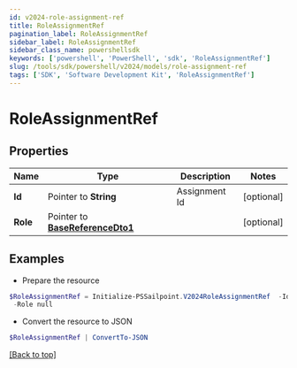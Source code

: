 ```yaml
---
id: v2024-role-assignment-ref
title: RoleAssignmentRef
pagination_label: RoleAssignmentRef
sidebar_label: RoleAssignmentRef
sidebar_class_name: powershellsdk
keywords: ['powershell', 'PowerShell', 'sdk', 'RoleAssignmentRef'] 
slug: /tools/sdk/powershell/v2024/models/role-assignment-ref
tags: ['SDK', 'Software Development Kit', 'RoleAssignmentRef']
---
```



# RoleAssignmentRef

## Properties

Name | Type | Description | Notes
------------ | ------------- | ------------- | -------------
**Id** |  Pointer to **String** | Assignment Id | [optional] 
**Role** |  Pointer to [**BaseReferenceDto1**](base-reference-dto1) |  | [optional] 

## Examples

- Prepare the resource
```powershell
$RoleAssignmentRef = Initialize-PSSailpoint.V2024RoleAssignmentRef  -Id 1cbb0705b38c4226b1334eadd8874086 `
 -Role null
```

- Convert the resource to JSON
```powershell
$RoleAssignmentRef | ConvertTo-JSON
```


[[Back to top]](#) 

